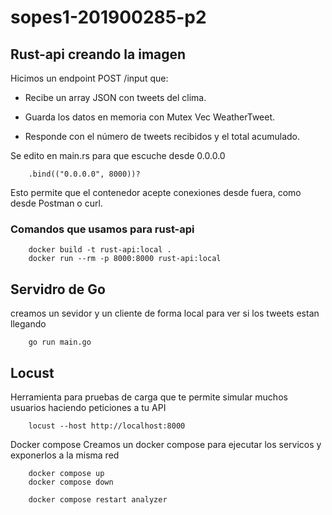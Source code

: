 # sopes1-201900285-p2

## Rust-api creando la imagen

Hicimos un endpoint POST /input que:

* Recibe un array JSON con tweets del clima.

* Guarda los datos en memoria con Mutex Vec WeatherTweet.

* Responde con el número de tweets recibidos y el total acumulado.

Se edito en main.rs para que escuche desde 0.0.0.0
```
    .bind(("0.0.0.0", 8000))?

```
Esto permite que el contenedor acepte conexiones desde fuera, como desde Postman o curl.

### Comandos que usamos para rust-api
```
    docker build -t rust-api:local .
    docker run --rm -p 8000:8000 rust-api:local
```
## Servidro de Go
creamos un sevidor y un cliente de forma local para ver si los tweets estan llegando 

```
    go run main.go
```

## Locust
Herramienta para pruebas de carga que te permite simular muchos usuarios haciendo peticiones a tu API
```
    locust --host http://localhost:8000 
```

Docker compose
Creamos un docker compose para ejecutar los servicos y exponerlos a la misma red

```
    docker compose up
    docker compose down
```
```
    docker compose restart analyzer
```


